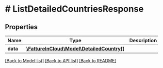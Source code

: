 # # ListDetailedCountriesResponse

## Properties

Name | Type | Description | Notes
------------ | ------------- | ------------- | -------------
**data** | [**\FattureInCloud\Model\DetailedCountry[]**](DetailedCountry.md) |  | [optional]

[[Back to Model list]](../../README.md#models) [[Back to API list]](../../README.md#endpoints) [[Back to README]](../../README.md)
